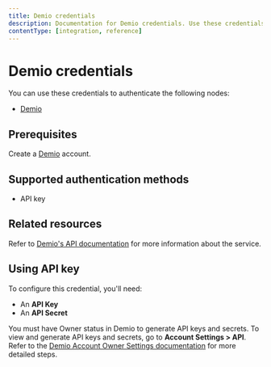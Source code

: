 ```yaml
---
title: Demio credentials
description: Documentation for Demio credentials. Use these credentials to authenticate Demio in n8n, a workflow automation platform.
contentType: [integration, reference]
---
```


# Demio credentials

You can use these credentials to authenticate the following nodes:

- [Demio](/integrations/builtin/app-nodes/n8n-nodes-base.demio.md)


## Prerequisites

Create a [Demio](https://demio.com/) account.

## Supported authentication methods

- API key

## Related resources

Refer to [Demio's API documentation](https://publicdemioapi.docs.apiary.io/#) for more information about the service.

## Using API key

To configure this credential, you'll need:

- An **API Key**
- An **API Secret**

You must have Owner status in Demio to generate API keys and secrets. To view and generate API keys and secrets, go to **Account Settings > API**. Refer to the [Demio Account Owner Settings documentation](https://help.demio.com/en/articles/6456716-account-owner-settings) for more detailed steps.

